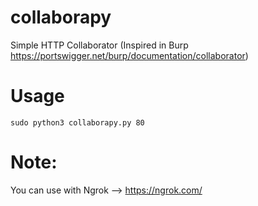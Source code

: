 # collaborapy
Simple HTTP Collaborator (Inspired in Burp https://portswigger.net/burp/documentation/collaborator)

# Usage
```
sudo python3 collaborapy.py 80
```

# Note:
You can use with Ngrok --> https://ngrok.com/
